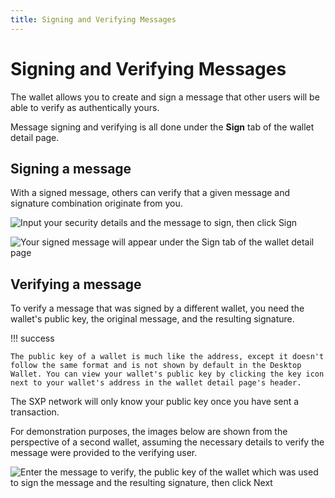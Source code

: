 ```yaml
---
title: Signing and Verifying Messages
---
```


# Signing and Verifying Messages

The wallet allows you to create and sign a message that other users will be able to verify as authentically yours.

Message signing and verifying is all done under the **Sign** tab of the wallet detail page.

## Signing a message

With a signed message, others can verify that a given message and signature combination originate from you.

![Input your security details and the message to sign, then click Sign](/desktop-wallet/assets/signmessage.png)

![Your signed message will appear under the Sign tab of the wallet detail page](/desktop-wallet/assets/signedmessages.png)

## Verifying a message

To verify a message that was signed by a different wallet, you need the wallet's public key, the original message, and the resulting signature.

!!! success

    The public key of a wallet is much like the address, except it doesn't follow the same format and is not shown by default in the Desktop Wallet. You can view your wallet's public key by clicking the key icon next to your wallet's address in the wallet detail page's header.

The SXP network will only know your public key once you have sent a transaction.

For demonstration purposes, the images below are shown from the perspective of a second wallet, assuming the necessary details to verify the message were provided to the verifying user.

![Enter the message to verify, the public key of the wallet which was used to sign the message and the resulting signature, then click Next](/desktop-wallet/assets/verifymessage.png)
